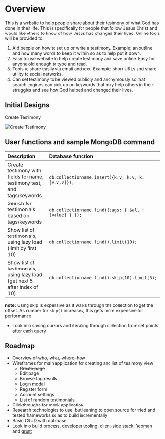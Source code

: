 # Overview

This is a website to help people share about their tesimony of what God has done in their life. This is specifically for people that follow Jesus Christ and would like others to know of how Jesus has changed their lives. Online tools will be provided to:

1. Aid people on how to set up or write a testimony. Example: an outline and how many words to keep it within so as to help put it down.
2. Easy to use website to help create testimony and save online. Easy for anyone old enough to type and read.
3. Tools to share easily via email and text. Example: short URLs and share utility to social networks.
4. Can set testimony to be viewed publicly and anonymously so that search engines can pick up on keywords that may help others in their struggles and see how God helped and changed their lives.

## Initial Designs

Create Testimony 

![Create Testimony](https://github.com/design48/mytestimony/raw/master/design/wireframes/wireframe-create-v1.png)


## User functions and sample MongoDB command

| Description | Database function |
|:--|:--|
| Create testimony with fields for name, testimony test, and tags/keywords | `db.collectionname.insert({k:v, k:v, k:[v,v,v]});` |
| Search for testimonials based on tags/keywords | `db.collectionname.find({tags: { $all : [value] } });` |
| Show list of testimonials, using lazy load (limit by first 10) | `db.collectionname.find().limit(10);` |
| Show list of testimonials, using lazy load (get next 5 after index of 10) | `db.collectionname.find().skip(10).limit(5);` |

__note:__ Using skip is expensive as it walks through the collection to get the offset. As number for `skip()` increases, this gets more expensive for performance

* Look into saving cursors and iterating through collection from set points after each query


## Roadmap

* ~~Overview of who, what, where, how~~
* Wireframes for main application for creating and list of tesimony view 
     * ~~Create page~~
     * Edit page
     * Browse tag results
     * Login modal
     * Register form
     * Account settings
     * List of random testimonials
* Clickthroughs for mock application
* Research technologies to use, but leaning to open source for tried and tested frameworks so as to build incrementally
* Basic CRUD with database
* Look into build process, developer tooling, client-side stack: [Yeoman](http://yeoman.io/) and [grunt](https://github.com/cowboy/grunt)

